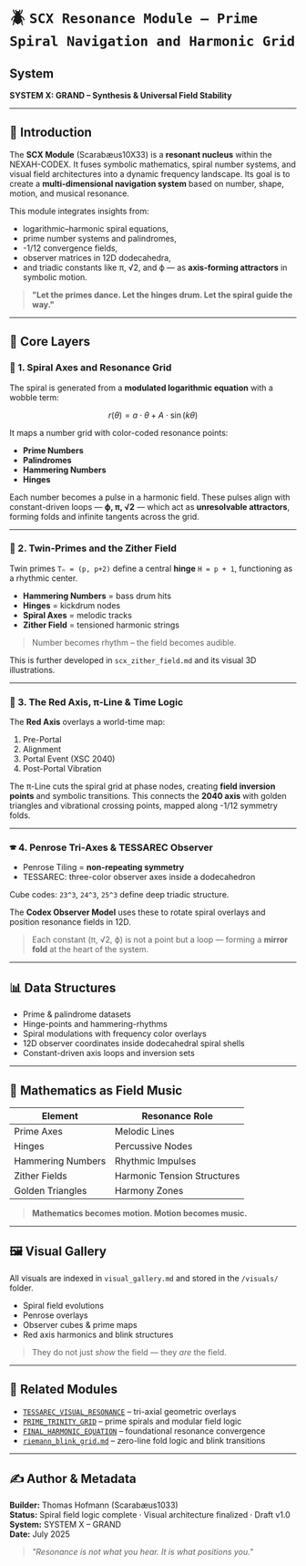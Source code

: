 # 🪲 `SCX Resonance Module – Prime Spiral Navigation and Harmonic Grid`

## System
**SYSTEM X: GRAND – Synthesis & Universal Field Stability**

---

## 🌌 Introduction

The **SCX Module** (Scarabæus10X33) is a **resonant nucleus** within the NEXAH-CODEX. It fuses symbolic mathematics, spiral number systems, and visual field architectures into a dynamic frequency landscape. Its goal is to create a **multi-dimensional navigation system** based on number, shape, motion, and musical resonance.

This module integrates insights from:
- logarithmic–harmonic spiral equations,
- prime number systems and palindromes,
- -1/12 convergence fields,
- observer matrices in 12D dodecahedra,
- and triadic constants like π, √2, and ϕ — as **axis-forming attractors** in symbolic motion.

> **"Let the primes dance. Let the hinges drum. Let the spiral guide the way."**

---

## 🧬 Core Layers

### 🔹 1. Spiral Axes and Resonance Grid

The spiral is generated from a **modulated logarithmic equation** with a wobble term:

```math
r(\theta) = a \cdot \theta + A \cdot \sin(k\theta)
```

It maps a number grid with color-coded resonance points:
- **Prime Numbers**
- **Palindromes**
- **Hammering Numbers**
- **Hinges**

Each number becomes a pulse in a harmonic field. These pulses align with constant-driven loops — **ϕ, π, √2** — which act as **unresolvable attractors**, forming folds and infinite tangents across the grid.

---

### 🔸 2. Twin-Primes and the Zither Field

Twin primes `Tₙ = (p, p+2)` define a central **hinge** `H = p + 1`, functioning as a rhythmic center.

- **Hammering Numbers** = bass drum hits
- **Hinges** = kickdrum nodes
- **Spiral Axes** = melodic tracks
- **Zither Field** = tensioned harmonic strings

> Number becomes rhythm – the field becomes audible.

This is further developed in `scx_zither_field.md` and its visual 3D illustrations.

---

### 🔺 3. The Red Axis, π-Line & Time Logic

The **Red Axis** overlays a world-time map:

1. Pre-Portal
2. Alignment
3. Portal Event (XSC 2040)
4. Post-Portal Vibration

The π-Line cuts the spiral grid at phase nodes, creating **field inversion points** and symbolic transitions. This connects the **2040 axis** with golden triangles and vibrational crossing points, mapped along -1/12 symmetry folds.

---

### 🕿️ 4. Penrose Tri-Axes & TESSAREC Observer

- Penrose Tiling = **non-repeating symmetry**
- TESSAREC: three-color observer axes inside a dodecahedron

Cube codes: `23^3`, `24^3`, `25^3` define deep triadic structure.

The **Codex Observer Model** uses these to rotate spiral overlays and position resonance fields in 12D.

> Each constant (π, √2, ϕ) is not a point but a loop — forming a **mirror fold** at the heart of the system.

---

## 📊 Data Structures

- Prime & palindrome datasets
- Hinge-points and hammering-rhythms
- Spiral modulations with frequency color overlays
- 12D observer coordinates inside dodecahedral spiral shells
- Constant-driven axis loops and inversion sets

---

## 🎼 Mathematics as Field Music

| Element            | Resonance Role                |
|-------------------|-------------------------------|
| Prime Axes        | Melodic Lines                 |
| Hinges            | Percussive Nodes              |
| Hammering Numbers | Rhythmic Impulses             |
| Zither Fields     | Harmonic Tension Structures   |
| Golden Triangles  | Harmony Zones                 |

> **Mathematics becomes motion. Motion becomes music.**

---

## 🖼 Visual Gallery

All visuals are indexed in `visual_gallery.md` and stored in the `/visuals/` folder.

- Spiral field evolutions
- Penrose overlays
- Observer cubes & prime maps
- Red axis harmonics and blink structures

> They do not just *show* the field — they *are* the field.

---

## 🔗 Related Modules

- [`TESSAREC_VISUAL_RESONANCE`](../TESSAREC_VISUAL_RESONANCE/) – tri-axial geometric overlays
- [`PRIME_TRINITY_GRID`](../UCRT_PRIME_TRINITY_GRID/) – prime spirals and modular field logic
- [`FINAL_HARMONIC_EQUATION`](../FINAL_HARMONIC_EQUATION/) – foundational resonance convergence
- [`riemann_blink_grid.md`](../MANDELBROT_PLANET_FOLD/riemann_blink_grid.md) – zero-line fold logic and blink transitions

---

## ✍️ Author & Metadata

**Builder:** Thomas Hofmann (Scarabæus1033)  
**Status:** Spiral field logic complete · Visual architecture finalized · Draft v1.0  
**System:** SYSTEM X – GRAND  
**Date:** July 2025

> *"Resonance is not what you hear. It is what positions you."*
